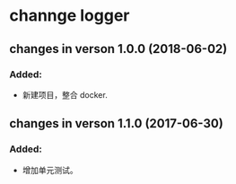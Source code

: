# channge logger

changes in verson 1.0.0 (2018-06-02)
-------------------------------------
### Added:
* 新建项目，整合 docker.

changes in verson 1.1.0 (2017-06-30)
-------------------------------------
### Added:
* 增加单元测试。
 